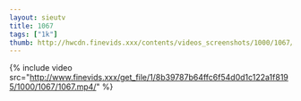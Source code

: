 ```yaml
--- 
layout: sieutv
title: 1067
tags: ["1k"]
thumb: http://hwcdn.finevids.xxx/contents/videos_screenshots/1000/1067/preview.mp4.jpg
---
```

{% include video src="http://www.finevids.xxx/get_file/1/8b39787b64ffc6f54d0d1c122a1f8195/1000/1067/1067.mp4/" %} 
